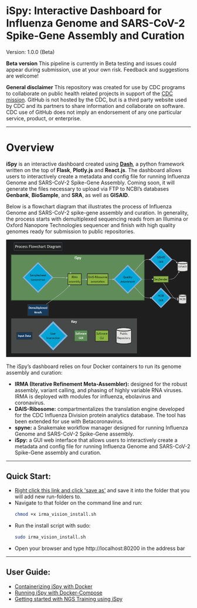 
# iSpy: Interactive Dashboard for Influenza Genome and SARS-CoV-2 Spike-Gene Assembly and Curation

Version: 1.0.0 (Beta)

**Beta version** This pipeline is currently in Beta testing and issues
could appear during submission, use at your own risk. Feedback and
suggestions are welcome!

**General disclaimer** This repository was created for use by CDC
programs to collaborate on public health related projects in support of
the [CDC mission](https://www.cdc.gov/about/organization/mission.htm).
GitHub is not hosted by the CDC, but is a third party website used by
CDC and its partners to share information and collaborate on software.
CDC use of GitHub does not imply an endorsement of any one particular
service, product, or enterprise.

<hr>

# Overview

**iSpy** is an interactive dashboard created using **[Dash](https://dash.plotly.com/introduction)**, a python framework
written on the top of **Flask**, **Plotly.js** and **React.js**. The dashboard
allows users to interactively create a metadata and config file for
running Influenza Genome and SARS-CoV-2 Spike-Gene Assembly. Coming soon, it
will generate the files necessary to upload via FTP to NCBI’s databases
**Genbank**, **BioSample**, and **SRA**, as well as **GISAID**.

Below is a flowchart diagram that illustrates the process of Influenza Genome and SARS-CoV-2 spike-gene assembly and curation. In generality, the process starts with demultiplexed sequencing reads from an Illumina or Oxford Nanopore Technologies sequencer and finish with high quality genomes ready for submission to public repositories.

![](man/figures/mermaid_flow.png)


The iSpy’s dashboard relies on four Docker containers to run its genome assembly and curation: 

- **IRMA (Iterative Refinement Meta-Assembler):** designed for the robust assembly, variant calling, and phasing of highly variable RNA viruses. IRMA is deployed with modules for influenza, ebolavirus and coronavirus.
- **DAIS-Ribosome:** compartmentalizes the translation engine developed for the CDC Influenza Division protein analytics database. The tool has been extended for use with Betacoronavirus.
- **spyne:** a Snakemake workflow manager designed for running Influenza Genome and SARS-CoV-2 Spike-Gene assembly.
- **iSpy:** a GUI web interface that allows users to interactively create a metadata and config file for running Influenza Genome and SARS-CoV-2 Spike-Gene assembly and curation.

<hr>

## Quick Start:
- <a href="https://raw.githubusercontent.com/nbx0/iSpy/prod/irmavision_install.sh" download>Right click this link and click 'save as'</a> and save it into the folder that you will add new run-folders to.
- Navigate to that folder on the command line and run:
    ```bash
    chmod +x irma_vision_install.sh
    ```
- Run the install script with sudo:
    ```bash
    sudo irma_vision_install.sh
    ```
- Open your browser and type http://localhost:80200 in the address bar

<hr>


## User Guide:
- [Containerizing iSpy with Docker](https://rchau88.github.io/iSpy-docs/articles/docker.html)
- [Running iSpy with Docker-Compose](https://rchau88.github.io/iSpy-docs/articles/docker-compose.html)
- [Getting started with NGS Training using iSpy](https://rchau88.github.io/iSpy-docs/articles/getting-started.html)

